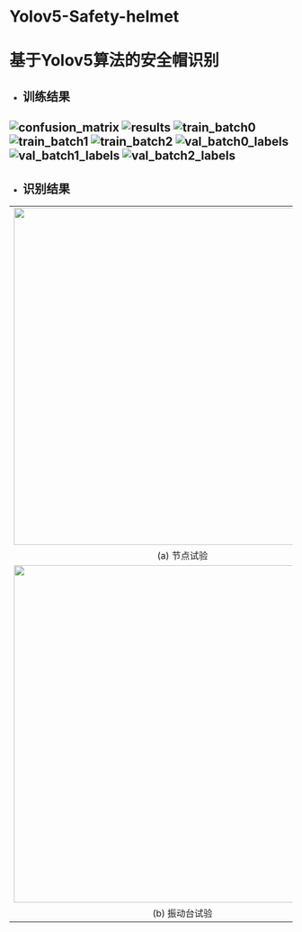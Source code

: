 # Yolov5-Safety-helmet
# 基于Yolov5算法的安全帽识别

* ## 训练结果 ##
![confusion_matrix](https://user-images.githubusercontent.com/98397090/233548829-1a000d3e-dfb7-4b1c-97d7-f5a1ba4aaa11.png)
![results](https://user-images.githubusercontent.com/98397090/233548853-0b95cdbc-783c-4367-b789-ba446cd973af.png)
![train_batch0](https://user-images.githubusercontent.com/98397090/233548910-01e7ea3c-f9a8-4e74-8fac-640309a14517.jpg)
![train_batch1](https://user-images.githubusercontent.com/98397090/233548916-808e7f6f-404b-4e45-92e0-ac7d4fe37522.jpg)
![train_batch2](https://user-images.githubusercontent.com/98397090/233548927-790add78-c4ed-4dc3-a99f-1f5f56a828d7.jpg)
![val_batch0_labels](https://user-images.githubusercontent.com/98397090/233549102-48f459ef-62ed-47fd-9879-51d23d605b95.jpg)
![val_batch1_labels](https://user-images.githubusercontent.com/98397090/233549121-2795299e-0ee7-4866-aebd-8e968a46c794.jpg)
![val_batch2_labels](https://user-images.githubusercontent.com/98397090/233549136-907cb95a-2b37-4ca3-a8c1-2006b65996c3.jpg)
---
* ## 识别结果 ##
<table align="center" border="0" style="border-collapse: collapse;">
  <tr>
    <td><img width="600px" src="https://user-images.githubusercontent.com/98397090/233547048-41d84e92-1d32-4d24-967c-f6b059e5d629.jpg"/></td>
  </tr>
  <tr>
     <td colspan="2">
     <div align=center>(a) 节点试验</div>
  </tr>
  <tr>
    <td><img width="600px" src="https://user-images.githubusercontent.com/98397090/233547059-2a2bc533-ea2a-4069-9586-9832e936223b.jpg"/></td>
  </tr>
  <tr>
     <td colspan="2">
     <div align=center>(b) 振动台试验</div>
  </tr>
</table>


